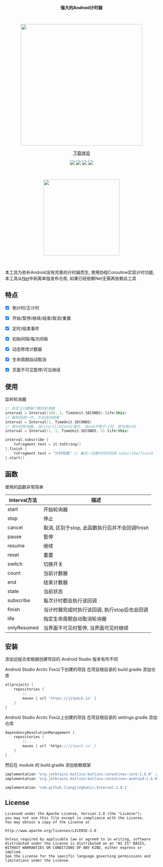 <p align="center"> <strong>强大的Android计时器</strong> </p>

<br>
<p align="center">
<img src="https://user-images.githubusercontent.com/21078112/178807127-6859cae5-290d-4350-bbde-cecca9e30276.png" width="400"/>
</p>

<p align="center">
<a href="https://github.com/liangjingkanji/Interval/releases/download/1.0.1/interval.apk">下载体验</a>
</p>

<p align="center">
<a href="https://jitpack.io/#liangjingkanji/Interval"><img src="https://jitpack.io/v/liangjingkanji/Interval.svg"/></a>
<img src="https://img.shields.io/badge/language-kotlin-orange.svg"/>
<img src="https://img.shields.io/badge/license-Apache-blue"/>
<a href="https://jq.qq.com/?_wv=1027&k=vWsXSNBJ"><img src="https://img.shields.io/badge/QQ群-752854893-blue"/></a>
</p>


<br>
<p align="center">
<img align="center" src="https://user-images.githubusercontent.com/21078112/178810331-69eb172c-4fda-4342-9f56-b51b4f11b45b.jpg" width="250"/>
</p>

<br>

本工具为弥补Android没有完善的计时器而生, 使用协程Coroutine实现计时功能, 本工具从[Net](https://github.com/liangjingkanji/Net/)中剥离单独发布仓库, 如果已经依赖Net无需再依赖此工具


## 特点

- [x] 倒计时/正计时
- [x] 开始/暂停/继续/结束/取消/重置
- [x] 定时/结束事件
- [x] 初始间隔/每次间隔
- [x] 动态修改计数器
- [x] 生命周期自动取消
- [x] 页面不可见暂停/可见继续


## 使用

监听轮询器

```kotlin
// 自定义计数器个数的轮询器
interval = Interval(100, 1, TimeUnit.SECONDS).life(this)
// 每秒回调一次, 不会自动结束
interval = Interval(1, TimeUnit.SECONDS)
// 倒计时轮询器, 当[start]]比[end]值大, 且end不等于-1时, 即为倒计时
interval = Interval(1, 1, TimeUnit.SECONDS, 5).life(this)

interval.subscribe {
    tvFragment.text = it.toString()
}.finish {
    tvFragment.text = "计时完成" // 最后一位数时同时回调 subscribe/finish
}.start()
```

## 函数

使用的函数非常简单

| Interval方法 | 描述 |
|-|-|
| start | 开始轮询器 |
| stop | 停止 |
| cancel | 取消, 区别于stop, 此函数执行后并不会回调finish |
| pause | 暂停 |
| resume | 继续 |
| reset | 重置 |
| switch | 切换开关 |
| count | 当前计数器 |
| end | 结束计数器 |
| state | 当前状态 |
| subscribe | 每次计时都会执行该回调 |
| finish | 当计时器完成时执行该回调, 执行stop后也会回调 |
| life | 指定生命周期自动取消轮询器 |
| onlyResumed | 当界面不可见时暂停, 当界面可见时继续 |




## 安装

添加远程仓库根据创建项目的 Android Studio 版本有所不同

Android Studio Arctic Fox以下创建的项目 在项目根目录的 build.gradle 添加仓库

```groovy
allprojects {
    repositories {
        // ...
        maven { url 'https://jitpack.io' }
    }
}
```

Android Studio Arctic Fox以上创建的项目 在项目根目录的 settings.gradle 添加仓库

```kotlin
dependencyResolutionManagement {
    repositories {
        // ...
        maven { url 'https://jitpack.io' }
    }
}
```

然后在 module 的 build.gradle 添加依赖框架

```groovy
implementation "org.jetbrains.kotlinx:kotlinx-coroutines-core:1.6.0" // 协程(版本自定)
implementation 'org.jetbrains.kotlinx:kotlinx-coroutines-android:1.6.0'

implementation 'com.github.liangjingkanji:Interval:1.0.1'
```



## License

```
Licensed under the Apache License, Version 2.0 (the "License");
you may not use this file except in compliance with the License.
You may obtain a copy of the License at

http://www.apache.org/licenses/LICENSE-2.0

Unless required by applicable law or agreed to in writing, software
distributed under the License is distributed on an "AS IS" BASIS,
WITHOUT WARRANTIES OR CONDITIONS OF ANY KIND, either express or implied.
See the License for the specific language governing permissions and
limitations under the License.
```
